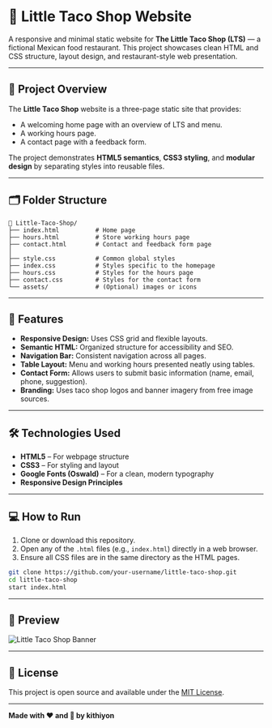 # 🌮 Little Taco Shop Website

A responsive and minimal static website for **The Little Taco Shop (LTS)** — a fictional Mexican food restaurant.
This project showcases clean HTML and CSS structure, layout design, and restaurant-style web presentation.

---

## 🧩 Project Overview

The **Little Taco Shop** website is a three-page static site that provides:

* A welcoming home page with an overview of LTS and menu.
* A working hours page.
* A contact page with a feedback form.

The project demonstrates **HTML5 semantics**, **CSS3 styling**, and **modular design** by separating styles into reusable files.

---

## 🗂️ Folder Structure

```
📁 Little-Taco-Shop/
├── index.html          # Home page
├── hours.html          # Store working hours page
├── contact.html        # Contact and feedback form page
│
├── style.css           # Common global styles
├── index.css           # Styles specific to the homepage
├── hours.css           # Styles for the hours page
├── contact.css         # Styles for the contact form
└── assets/             # (Optional) images or icons
```

---

## 🧠 Features

* **Responsive Design:** Uses CSS grid and flexible layouts.
* **Semantic HTML:** Organized structure for accessibility and SEO.
* **Navigation Bar:** Consistent navigation across all pages.
* **Table Layout:** Menu and working hours presented neatly using tables.
* **Contact Form:** Allows users to submit basic information (name, email, phone, suggestion).
* **Branding:** Uses taco shop logos and banner imagery from free image sources.

---

## 🛠️ Technologies Used

* **HTML5** – For webpage structure
* **CSS3** – For styling and layout
* **Google Fonts (Oswald)** – For a clean, modern typography
* **Responsive Design Principles**

---

## 💻 How to Run

1. Clone or download this repository.
2. Open any of the `.html` files (e.g., `index.html`) directly in a web browser.
3. Ensure all CSS files are in the same directory as the HTML pages.

```bash
git clone https://github.com/your-username/little-taco-shop.git
cd little-taco-shop
start index.html
```

---

## 📸 Preview

![Little Taco Shop Banner](https://dynamic-media-cdn.tripadvisor.com/media/photo-o/1c/26/46/2c/taco-shop.jpg?w=900\&h=-1\&s=1)

---

## 📜 License

This project is open source and available under the [MIT License](LICENSE).

---

**Made with ❤️ and 🌮 by kithiyon**
